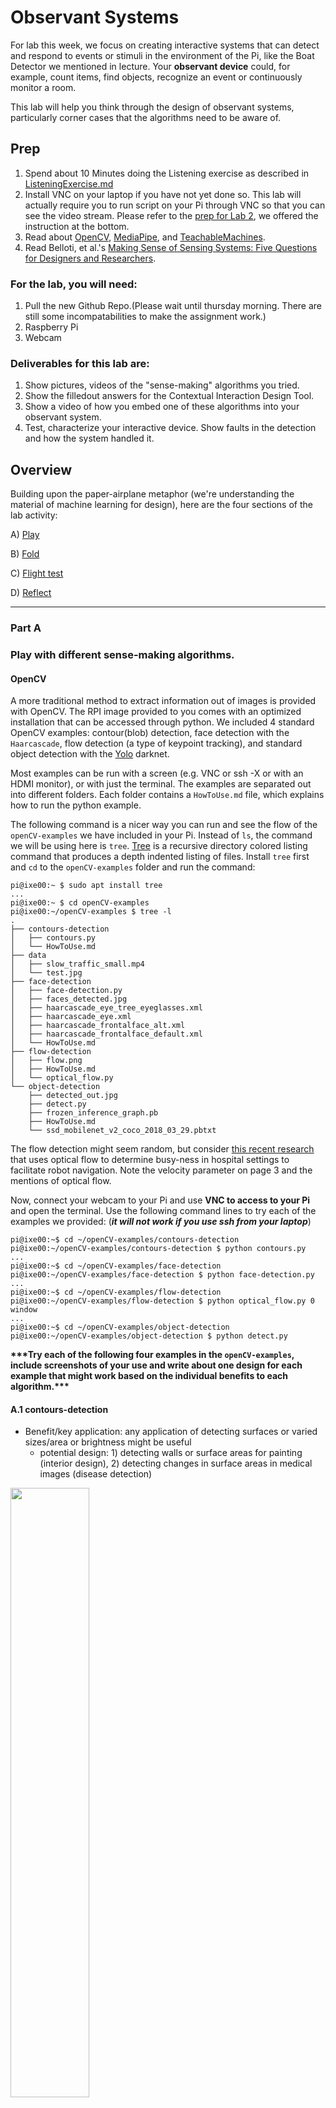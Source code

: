 # Observant Systems

<!-- **NAMES OF COLLABORATORS HERE** -->


For lab this week, we focus on creating interactive systems that can detect and respond to events or stimuli in the environment of the Pi, like the Boat Detector we mentioned in lecture. 
Your **observant device** could, for example, count items, find objects, recognize an event or continuously monitor a room.

This lab will help you think through the design of observant systems, particularly corner cases that the algorithms need to be aware of.

## Prep

1. Spend about 10 Minutes doing the Listening exercise as described in [ListeningExercise.md](https://github.com/FAR-Lab/Interactive-Lab-Hub/blob/Fall2022/Lab%205/ListeningExercise.md)
2.  Install VNC on your laptop if you have not yet done so. This lab will actually require you to run script on your Pi through VNC so that you can see the video stream. Please refer to the [prep for Lab 2](https://github.com/FAR-Lab/Interactive-Lab-Hub/blob/Fall2022/Lab%202/prep.md), we offered the instruction at the bottom.
3.  Read about [OpenCV](https://opencv.org/about/), [MediaPipe](https://mediapipe.dev/), and [TeachableMachines](https://teachablemachine.withgoogle.com/).
4.  Read Belloti, et al.'s [Making Sense of Sensing Systems: Five Questions for Designers and Researchers](https://www.cc.gatech.edu/~keith/pubs/chi2002-sensing.pdf).

### For the lab, you will need:
1. Pull the new Github Repo.(Please wait until thursday morning. There are still some incompatabilities to make the assignment work.)
1. Raspberry Pi
1. Webcam 

### Deliverables for this lab are:
1. Show pictures, videos of the "sense-making" algorithms you tried.
1. Show the filledout answers for the Contextual Interaction Design Tool.
1. Show a video of how you embed one of these algorithms into your observant system.
1. Test, characterize your interactive device. Show faults in the detection and how the system handled it.

## Overview
Building upon the paper-airplane metaphor (we're understanding the material of machine learning for design), here are the four sections of the lab activity:

A) [Play](#part-a)

B) [Fold](#part-b)

C) [Flight test](#part-c)

D) [Reflect](#part-d)

---

### Part A
### Play with different sense-making algorithms.

#### OpenCV
A more traditional method to extract information out of images is provided with OpenCV. The RPI image provided to you comes with an optimized installation that can be accessed through python. We included 4 standard OpenCV examples: contour(blob) detection, face detection with the ``Haarcascade``, flow detection (a type of keypoint tracking), and standard object detection with the [Yolo](https://pjreddie.com/darknet/yolo/) darknet.

Most examples can be run with a screen (e.g. VNC or ssh -X or with an HDMI monitor), or with just the terminal. The examples are separated out into different folders. Each folder contains a ```HowToUse.md``` file, which explains how to run the python example. 

The following command is a nicer way you can run and see the flow of the `openCV-examples` we have included in your Pi. Instead of `ls`, the command we will be using here is `tree`. [Tree](http://mama.indstate.edu/users/ice/tree/) is a recursive directory colored listing command that produces a depth indented listing of files. Install `tree` first and `cd` to the `openCV-examples` folder and run the command:

```shell
pi@ixe00:~ $ sudo apt install tree
...
pi@ixe00:~ $ cd openCV-examples
pi@ixe00:~/openCV-examples $ tree -l
.
├── contours-detection
│   ├── contours.py
│   └── HowToUse.md
├── data
│   ├── slow_traffic_small.mp4
│   └── test.jpg
├── face-detection
│   ├── face-detection.py
│   ├── faces_detected.jpg
│   ├── haarcascade_eye_tree_eyeglasses.xml
│   ├── haarcascade_eye.xml
│   ├── haarcascade_frontalface_alt.xml
│   ├── haarcascade_frontalface_default.xml
│   └── HowToUse.md
├── flow-detection
│   ├── flow.png
│   ├── HowToUse.md
│   └── optical_flow.py
└── object-detection
    ├── detected_out.jpg
    ├── detect.py
    ├── frozen_inference_graph.pb
    ├── HowToUse.md
    └── ssd_mobilenet_v2_coco_2018_03_29.pbtxt
```

The flow detection might seem random, but consider [this recent research](https://cseweb.ucsd.edu/~lriek/papers/taylor-icra-2021.pdf) that uses optical flow to determine busy-ness in hospital settings to facilitate robot navigation. Note the velocity parameter on page 3 and the mentions of optical flow.

Now, connect your webcam to your Pi and use **VNC to access to your Pi** and open the terminal. Use the following command lines to try each of the examples we provided:
(***it will not work if you use ssh from your laptop***)

```
pi@ixe00:~$ cd ~/openCV-examples/contours-detection
pi@ixe00:~/openCV-examples/contours-detection $ python contours.py
...
pi@ixe00:~$ cd ~/openCV-examples/face-detection
pi@ixe00:~/openCV-examples/face-detection $ python face-detection.py
...
pi@ixe00:~$ cd ~/openCV-examples/flow-detection
pi@ixe00:~/openCV-examples/flow-detection $ python optical_flow.py 0 window
...
pi@ixe00:~$ cd ~/openCV-examples/object-detection
pi@ixe00:~/openCV-examples/object-detection $ python detect.py
```

**\*\*\*Try each of the following four examples in the `openCV-examples`, include screenshots of your use and write about one design for each example that might work based on the individual benefits to each algorithm.\*\*\***

#### A.1 contours-detection
- Benefit/key application: any application of detecting surfaces or varied sizes/area or brightness might be useful
  - potential design: 1) detecting walls or surface areas for painting (interior design), 2) detecting changes in surface areas in medical images (disease detection)
<img src="https://github.com/hjkim63/Interactive-Lab-Hub/blob/Fall2022/Lab%205/contour_demo_1.png"  width=50% height=50% >
<img src="https://github.com/hjkim63/Interactive-Lab-Hub/blob/Fall2022/Lab%205/contour_demo_2_.png"  width=50% height=50% >
<img src="https://github.com/hjkim63/Interactive-Lab-Hub/blob/Fall2022/Lab%205/contour_demo_3.png"  width=50% height=50% >


#### A.2. face-detection
- Benefit/key application: applications for this algorithm could be at the individual level (detecting the face and features within) as well as scale up to detect and count many faces
  - potential design: 1) face recognition (learned algorithm from simple face detection) for access to phone, house, etc. 2) classification of photos in photo album (automated tagging after learned model), 3) class attendance, 4) room capacity check through face detection
<img src="https://github.com/hjkim63/Interactive-Lab-Hub/blob/Fall2022/Lab%205/face_detection_1.png"  width=50% height=50% >


#### A.3. flow-detection
- Benefit/key application: key benefit of this algorithm is movement, so any application where detection of movement, speed, and direction would be useful
  - potential design: 1) movement in cars on highway or pedestrians on walkway, 2) movement of machines/robotic devices in factory settings
- Issue: Extremely slow latency
<img src="https://github.com/hjkim63/Interactive-Lab-Hub/blob/Fall2022/Lab%205/opticalflow_demo_1.png"  width=50% height=50% >


#### A.4.object-detection
- Benefit/key application: any application of detecting objects from a consistent angle would be useful
  - potential design: 1) inventory management in warehouses or even on storefront shelves, 2) object detection for accessible tech devices, 3) detecting obstacles in walkway or autonomous vehicles (but movement might be critical here!) 
- Issue: 
  - overlapping objects or high quantity of objects might be more difficult to detect and discern
  - Objects further away might not be as effective (the model on the Raspberry Pi couldn't detect objects beyond the window across the street --as seen below)
  - Objects couldn't be accurately detected when the webcam angle was moving around quickly
<img src="https://github.com/hjkim63/Interactive-Lab-Hub/blob/Fall2022/Lab%205/obgdetection_demo_1.png"  width=50% height=50% >

[demo_vid]!(https://github.com/hjkim63/Interactive-Lab-Hub/blob/Fall2022/Lab%205/objectdetection_demo_vid.mov)

Uploading objectdetection_demo_vid.mov…


<img src="https://github.com/hjkim63/Interactive-Lab-Hub/blob/Fall2022/Lab%205/objdetection_demo_2_fail.png"  width=50% height=50% >




#### Filtering, FFTs, and Time Series data. 
Additional filtering and analysis can be done on the sensors that were provided in the kit. For example, running a Fast Fourier Transform over the IMU or Microphone data stream could create a simple activity classifier between walking, running, and standing.

To get the microphone working we need to install two libraries. `PyAudio` to get the data from the microphone, `sciPy` to make data analysis easy, and the `numpy-ringbuffer` to keep track of the last ~1 second of audio. 
Pyaudio needs to be installed with the following comand:
``sudo apt install python3-pyaudio``
SciPy is installed with 
``sudo apt install python3-scipy`` 

Lastly we need numpy-ringbuffer, to make continues data anlysis easier.
``pip install numpy-ringbuffer``

Now try the audio processing example:
* Find what ID the micrpohone has with `python ListAvalibleAudioDevices.py`
    Look for a device name that includes `USB` in the name: USB Audio (hw: 1,0) 1,2
* Adjust the variable `DEVICE_INDEX` in the `ExampleAudioFFT.py` file.
    See if you are getting results printed out from the microphone. Try to understand how the code works.
    Then run the file by typing `python ExampleAudioFFT.py`



Using the microphone, try one of the following: 

**1. Set up threshold detection** Can you identify when a signal goes above certain fixed values?

**2. Set up a running averaging** Can you set up a running average over one of the variables that are being calculated.[moving average](https://en.wikipedia.org/wiki/Moving_average)

**3. Set up peak detection** Can you identify when your signal reaches a peak and then goes down?

For technical references:

* Volume Calculation with [RootMeanSqare](https://en.wikipedia.org/wiki/Root_mean_square)
* [RingBuffer](https://en.wikipedia.org/wiki/Circular_buffer)
* [Frequency Analysis](https://en.wikipedia.org/wiki/Fast_Fourier_transform)


**\*\*\*Include links to your code here, and put the code for these in your repo--they will come in handy later.\*\*\***

#### Setting a threshold

To set a threshold I added the following code in the `ExampleAudioFFT.py` file:
```
                #added threshold detection#
                threshold = False
                threshold_vol = 80
                if volumnneSlow >= threshold_vol: #set threshold
                    threshold = True #set variable for other use once threshold is detected
                    print("Detect volumne above threshold ",threshold_vol, "!")
```

<img src="https://github.com/hjkim63/Interactive-Lab-Hub/blob/Fall2022/Lab%205/audio_threshold_setting.png"  width=50% height=50% >



### (Optional Reading) Introducing Additional Concepts
The following sections ([MediaPipe](#mediapipe) and [Teachable Machines](#teachable-machines)) are included for your own optional learning. **The associated scripts will not work on Fall 2022's Pi Image, so you can move onto part B.** However, you are welcome to try it on your personal computer. If this functionality is desirable for your lab or final project, we can help you get a different image running the last OS and version of python to make the following code work.

#### MediaPipe

A more recent open source and efficient method of extracting information from video streams comes out of Google's [MediaPipe](https://mediapipe.dev/), which offers state of the art face, face mesh, hand pose, and body pose detection.

![Alt Text](mp.gif)

To get started, create a new virtual environment with special indication this time:

```
pi@ixe00:~ $ virtualenv mpipe --system-site-packages
pi@ixe00:~ $ source mpipe/bin/activate
(mpipe) pi@ixe00:~ $ 
```

and install the following.

```
...
(mpipe) pi@ixe00:~ $ sudo apt install ffmpeg python3-opencv
(mpipe) pi@ixe00:~ $ sudo apt install libxcb-shm0 libcdio-paranoia-dev libsdl2-2.0-0 libxv1  libtheora0 libva-drm2 libva-x11-2 libvdpau1 libharfbuzz0b libbluray2 libatlas-base-dev libhdf5-103 libgtk-3-0 libdc1394-22 libopenexr25
(mpipe) pi@ixe00:~ $ pip3 install mediapipe-rpi3 pyalsaaudio
```

Each of the installs will take a while, please be patient. After successfully installing mediapipe, connect your webcam to your Pi and use **VNC to access to your Pi**, open the terminal, and go to Lab 5 folder and run the hand pose detection script we provide:
(***it will not work if you use ssh from your laptop***)


```
(mpipe) pi@ixe00:~ $ cd Interactive-Lab-Hub/Lab\ 5
(mpipe) pi@ixe00:~ Interactive-Lab-Hub/Lab 5 $ python hand_pose.py
```

Try the two main features of this script: 1) pinching for percentage control, and 2) "[Quiet Coyote](https://www.youtube.com/watch?v=qsKlNVpY7zg)" for instant percentage setting. Notice how this example uses hardcoded positions and relates those positions with a desired set of events, in `hand_pose.py` lines 48-53. 

~~\*\*\*Consider how you might use this position based approach to create an interaction, and write how you might use it on either face, hand or body pose tracking.\*\*\*~~

(You might also consider how this notion of percentage control with hand tracking might be used in some of the physical UI you may have experimented with in the last lab, for instance in controlling a servo or rotary encoder.)



#### Teachable Machines
Google's [TeachableMachines](https://teachablemachine.withgoogle.com/train) might look very simple. However, its simplicity is very useful for experimenting with the capabilities of this technology.

![Alt Text](tm.gif)

To get started, create and activate a new virtual environment for this exercise with special indication:

```
pi@ixe00:~ $ virtualenv tmachine --system-site-packages
pi@ixe00:~ $ source tmachine/bin/activate
(tmachine) pi@ixe00:~ $ 
```

After activating the virtual environment, install the requisite TensorFlow libraries by running the following lines:
```
(tmachine) pi@ixe00:~ $ cd Interactive-Lab-Hub/Lab\ 5
(tmachine) pi@ixe00:~ Interactive-Lab-Hub/Lab 5 $ sudo chmod +x ./teachable_machines.sh
(tmachine) pi@ixe00:~ Interactive-Lab-Hub/Lab 5 $ ./teachable_machines.sh
``` 

This might take a while to get fully installed. After installation, connect your webcam to your Pi and use **VNC to access to your Pi**, open the terminal, and go to Lab 5 folder and run the example script:
(***it will not work if you use ssh from your laptop***)

```
(tmachine) pi@ixe00:~ Interactive-Lab-Hub/Lab 5 $ python tm_ppe_detection.py
```


(**Optionally**: You can train your own model, too. First, visit [TeachableMachines](https://teachablemachine.withgoogle.com/train), select Image Project and Standard model. Second, use the webcam on your computer to train a model. For each class try to have over 50 samples, and consider adding a background class where you have nothing in view so the model is trained to know that this is the background. Then create classes based on what you want the model to classify. Lastly, preview and iterate, or export your model as a 'Tensorflow' model, and select 'Keras'. You will find an '.h5' file and a 'labels.txt' file. These are included in this labs 'teachable_machines' folder, to make the PPE model you used earlier. You can make your own folder or replace these to make your own classifier.)

~~**\*\*\*Whether you make your own model or not, include screenshots of your use of Teachable Machines, and write how you might use this to create your own classifier. Include what different affordances this method brings, compared to the OpenCV or MediaPipe options.\*\*\***~~


*Don't forget to run ```deactivate``` to end the Teachable Machines demo, and to reactivate with ```source tmachine/bin/activate``` when you want to use it again.*


### Part B
### Construct a simple interaction.

* Pick one of the models you have tried, and experiment with prototyping an interaction.
* This can be as simple as the boat detector showen in a previous lecture from Nikolas Matelaro.
* Try out different interaction outputs and inputs.
* Fill out the ``Contextual Interaction Design Tool`` sheet.[Found here.](ThinkingThroughContextandInteraction.png)

**\*\*\*Describe and detail the interaction, as well as your experimentation here.\*\*\***

#### B.1.Ideation
<img src="https://github.com/hjkim63/Interactive-Lab-Hub/blob/Fall2022/Lab%205/idea_brainstorming.png"  width=50% height=50% >


#### B.2.Context Interaction Design

Idea description: This device would be placed at the entrance, hallway, or resting area where employees visit and prompt greetings to spark some interaction in office spaces where remote work has become the norm and there is little to no interaction in office spaces. This device would have a webcam screen that is visible to the employee; when an employee approaches the device, it would detect the employee and display a greeting on the screen that could provide opportunities to break up a quiet, mundane workday. 

__Contextual Interaction__

<img src="https://github.com/hjkim63/Interactive-Lab-Hub/blob/Fall2022/Lab%205/contextual_interaction.png"  width=50% height=50% >

__Interaction sketch__

<img src="https://github.com/hjkim63/Interactive-Lab-Hub/blob/Fall2022/Lab%205/interaction_sketch.jpg"  width=50% height=50% >


#### B.3.Prototpying 

Ideation for experimenting with different inputs and outputs: 
- Input:
  - Input was consistently through the webcam 
  - Various potential inputs & design for next step interactions: 1) voice detection above a certain threshold can be used to detect whether the user sees the screen and seems to be interacting with the device (assuming they try to interact via speech rather than touching the screen), 2) Buttons for inputting the user's mood 

- Output (interaction signal):
  - Simply bounded box around the face/human detected
  - Display a greeting: "Hey there!" or similar greeting on screen
  - Display a question: "How are you doing today?", "How's your mood today?" (and other generic questions or words of encouragement could subsequently displayed assuming/predicting possible responses from the user)
  - Display image that could prompt a further interaction (images of moods or activities on the webcam screen that could jumpstart a conversation)

#### Trial 1.  

First, I assumed I could start with object detection, but this resulted in detecting all the "noise" in a given background that might not be a person. Ultimately I decided not to use object detection, but experimented with display text and images on the screen to signal interaction.
Code for this trial: `greeting_interaction_objdetect.py`

Trial 1.1 objection detection with text output dislayed on screen

<img src="https://github.com/hjkim63/Interactive-Lab-Hub/blob/Fall2022/Lab%205/demo_screenshot_v1(obj%2C%20text).png"  width=50% height=50% >

Trial 1.2 objection detection with text + image display on screen for additional interaction
* Noted that objected detection would pick up on non-human entities, even with a threshold for bounding box and categories (picked up too many objects in the background)
<img src="https://github.com/hjkim63/Interactive-Lab-Hub/blob/Fall2022/Lab%205/demo_screenshot_v1(obj%2C%20add%20display).png"  width=50% height=50% >

<img src="https://github.com/hjkim63/Interactive-Lab-Hub/blob/Fall2022/Lab%205/demo_screenshot_v1(obj%2C%20too%20many%20objs).png"  width=50% height=50% >

#### Trial 2 

Next, I switched to using the openCV face detection model from Part B to focused on human detection (an employee that might be entering the building or passing a hallway). I implemented code from Trial 1 above to display 1) a bounding box around the detected face, 2) a greeting text on the webcam screen and 3) an image of varied moods to prompt an answer to the greeting shown on the webcam screen.
Code for this trial: `greeting_interaction_facedetect.py`

Trial 2.1. face detection with text + image output dislayed on screen

![trial2_demo_vid](https://github.com/hjkim63/Interactive-Lab-Hub/blob/Fall2022/Lab%205/demo_vid_v2.mov)

<img src="https://github.com/hjkim63/Interactive-Lab-Hub/blob/Fall2022/Lab%205/demo_screenshot_v2(face).png"  width=50% height=50% >



### Part C Test the interaction prototype

Now flight test your interactive prototype and **note down your observations**:
__screenshot from prototype test__
<img src="https://github.com/hjkim63/Interactive-Lab-Hub/blob/Fall2022/Lab%205/userTest_screenshot_2.png"  width=50% height=50% >

For example:
1. When does it what it is supposed to do?
   - The device successfully detects a face approaching the webcam, creates a bounding box around the approaching face, and displays the interaction
   - The interaction successfully was able to spark some notion the users that they were detected (not another object in the background) due to the bounding box around them and prompt some response because there was a quesiton (text + image) displayed once the user was detected.
 
3. When does it fail?
   - The device is not able to accurately detect faces that 1) are further away or cannot detect their eyes, 2) are approaching from different angles or the side of their face is showing
   - The interaction fails when the screen is too low or high so it is not able to detect face of users at different heights and the user needs to crowch down to get in the webcam angle.
   - Although this wasn't in the intial interaction design, it would be a failure if we thought about how this interaction would extend further to subsequent interactions. The question text continues to display on the screen even after a user has responded (either via voice, gesture, trying to touch the webcam screen on the monitor) 

5. When it fails, why does it fail?
   - The user does not notice the device either because it is too far away or they are passing by it too quickly (but as long as they notice the screen and see themselves in it, it sparks some curiosity in the user)
   - In this sense, there might not be enough of an output to signal to the user that they have indirectly given input into the system and prompts further interaction (possible solutions could be audio output or costuming to provide more physical presence)

7. Based on the behavior you have seen, what other scenarios could cause problems?
   - Difference in height across users and the effectiveness of the device to pick up faces of these users
   - If multiple users come into the frame at once, each user might be confused at how to react/interact. (example scenario: if multiple employees are heading back into the office after having lunch together)
   - If the user continues to be in the frame and are waiting for further developments in the interactions but are only met with the same initial interaction (question text + image)


**\*\*\*Think about someone using the system. Describe how you think this will work.\*\*\***
1. Are they aware of the uncertainties in the system?
   - User might not know who is prompting this interaction (i.e. "who's greeting me and asking how my day is going? Is it someone in authority? Am I being recorded?"
   - User might not be an employee since this algorithm is simply a face detection model rather than filtering out and only detecting employee faces.
   - User might not be detected even though they are facing toward the camera because of lack of diversity in the training input data (not detecting employees of darker skin color, less distinct facial features, hats or glasses, etc.) 

3. How bad would they be impacted by a miss classification?
   - There wouldn't be any severe consequences from the user (employee) by missclassification but they might feel the interaction is less inclusive or engaging, which it the opposite of the type of interaction that was intended

5. How could change your interactive system to address this?
   - The face detection algorithm would be trained on additional input data to fit the demographics of the company (using employee ID pictures or pictures some company events to crop faces and generate input data in different lighting and angles. This would address the face detection algorithm to be more inclusive

7. Are there optimizations you can try to do on your sense-making algorithm.
   - Regarding the face detection algorithm, we could create a physical space in front of the device so that it signals users to stand directly facing and closely to the device. This might enable input data to be easier to detect. 
   - The computation energy as a whole could be optimized while working around the potential missclassification errors could be to simply change the mode of input to be audio or motion. Compared to face detection which might be more vulnerable to lighting and training data biases, voice or motion detection would be less prone to training data biases and less computation heavy.


<!-- <img src=""  width=50% height=50% > -->

### Part D
### Characterize your own Observant system

Now that you have experimented with one or more of these sense-making systems **characterize their behavior**.
During the lecture, we mentioned questions to help characterize a material:
* What can you use X for?
  * 
* What is a good environment for X?
* What is a bad environment for X?
* When will X break?
* When it breaks how will X break?
* What are other properties/behaviors of X?
* How does X feel?

**\*\*\*Include a short video demonstrating the answers to these questions.\*\*\***

### Part 2.

Following exploration and reflection from Part 1, finish building your interactive system, and demonstrate it in use with a video.

<!-- **\*\*\*Include a short video demonstrating the finished result.\*\*\*** -->
![interaction_test_vid](https://github.com/hjkim63/Interactive-Lab-Hub/blob/Fall2022/Lab%205/user_test_vido.mp4)

__screenshots from the demo video__ 
- shows the user initially noticing device
- User realized the device was detecting them through the appearance of the bounded box
- User reacted through gesture (assumed user would try to touch the screen or answer via voice)


<img src="https://github.com/hjkim63/Interactive-Lab-Hub/blob/Fall2022/Lab%205/userTest_screenshot_1.png"  width=50% height=50% >
<img src="https://github.com/hjkim63/Interactive-Lab-Hub/blob/Fall2022/Lab%205/userTest_screenshot_3.png"  width=50% height=50% >

